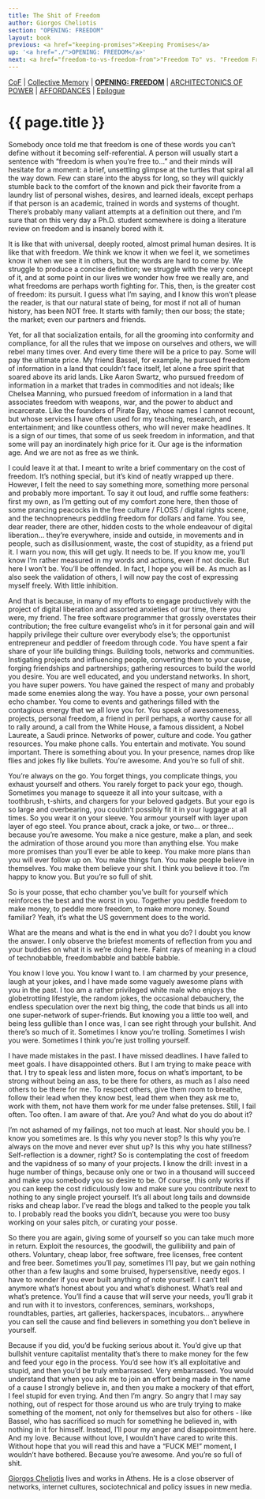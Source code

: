 ```yaml
---
title: The Shit of Freedom
author: Giorgos Cheliotis
section: "OPENING: FREEDOM"
layout: book
previous: <a href="keeping-promises">Keeping Promises</a>
up: '<a href="./">OPENING: FREEDOM</a>'
next: <a href="freedom-to-vs-freedom-from">"Freedom To" vs. "Freedom From"</a>
---
```


[CoF][c0] | [Collective Memory][c1] | __[OPENING: FREEDOM][c2]__ | [ARCHITECTONICS OF POWER][c3] | [AFFORDANCES][c4] | [Epilogue][c5]

[c0]: /book "Cost of Freedom"
[c1]: /book/collective-memory
[c2]: /book/opening:freedom
[c3]: /book/architectonics-of-power
[c4]: /book/affordances
[c5]: /book/epilogue

# {{ page.title }}

Somebody once told me that freedom is one of these words you can’t
define without it becoming self-referential. A person will usually
start a sentence with “freedom is when you’re free to…” and their
minds will hesitate for a moment: a brief, unsettling glimpse at the
turtles that spiral all the way down. Few can stare into the abyss for
long, so they will quickly stumble back to the comfort of the known
and pick their favorite from a laundry list of personal wishes,
desires, and learned ideals, except perhaps if that person is an
academic, trained in words and systems of thought.  There’s probably
many valiant attempts at a definition out there, and I’m sure that on
this very day a Ph.D. student somewhere is doing a literature review
on freedom and is insanely bored with it.

It is like that with universal, deeply rooted, almost primal human
desires. It is like that with freedom. We think we know it when we
feel it, we sometimes know it when we see it in others, but the words
are hard to come by. We struggle to produce a concise definition; we
struggle with the very concept of it, and at some point in our lives
we wonder how free we really are, and what freedoms are perhaps worth
fighting for.  This, then, is the greater cost of freedom: its
pursuit. I guess what I’m saying, and I know this won’t please the
reader, is that our natural state of being, for most if not all of
human history, has been NOT free. It starts with family; then our
boss; the state; the market; even our partners and friends.

Yet, for all that socialization entails, for all the grooming into
conformity and compliance, for all the rules that we impose on
ourselves and others, we will rebel many times over. And every time
there will be a price to pay. Some will pay the ultimate price. My
friend Bassel, for example, he pursued freedom of information in a
land that couldn’t face itself, let alone a free spirit that soared
above its arid lands. Like Aaron Swartz, who pursued freedom of
information in a market that trades in commodities and not ideals;
like Chelsea Manning, who pursued freedom of information in a land
that associates freedom with weapons, war, and the power to abduct and
incarcerate. Like the founders of Pirate Bay, whose names I cannot
recount, but whose services I have often used for my teaching,
research, and entertainment; and like countless others, who will never
make headlines. It is a sign of our times, that some of us seek
freedom in information, and that some will pay an inordinately high
price for it. Our age is the information age. And we are not as free
as we think.

I could leave it at that. I meant to write a brief commentary on the
cost of freedom. It’s nothing special, but it’s kind of neatly wrapped
up there. However, I felt the need to say something more, something
more personal and probably more important. To say it out loud, and
ruffle some feathers: first my own, as I’m getting out of my comfort
zone here, then those of some prancing peacocks in the free culture /
FLOSS / digital rights scene, and the technopreneurs peddling freedom
for dollars and fame. You see, dear reader, there are other, hidden
costs to the whole endeavour of digital liberation… they’re
everywhere, inside and outside, in movements and in people, such as
disillusionment, waste, the cost of stupidity, as a friend put it. I
warn you now, this will get ugly. It needs to be. If you know me,
you’ll know I’m rather measured in my words and actions, even if not
docile. But here I won’t be. You’ll be offended. In fact, I hope you
will be. As much as I also seek the validation of others, I will now
pay the cost of expressing myself freely. With little inhibition.

And that is because, in many of my efforts to engage productively with
the project of digital liberation and assorted anxieties of our time,
there you were, my friend. The free software programmer that grossly
overstates their contribution; the free culture evangelist who’s in it
for personal gain and will happily privilege their culture over
everybody else’s; the opportunist entrepreneur and peddler of freedom
through code. You have spent a fair share of your life building
things. Building tools, networks and communities. Instigating projects
and influencing people, converting them to your cause, forging
friendships and partnerships; gathering resources to build the world
you desire. You are well educated, and you understand networks. In
short, you have super powers. You have gained the respect of many and
probably made some enemies along the way. You have a posse, your own
personal echo chamber. You come to events and gatherings filled with
the contagious energy that we all love you for. You speak of
awesomeness, projects, personal freedom, a friend in peril perhaps, a
worthy cause for all to rally around, a call from the White House, a
famous dissident, a Nobel Laureate, a Saudi prince. Networks of power,
culture and code. You gather resources. You make phone calls. You
entertain and motivate. You sound important. There is something about
you. In your presence, names drop like flies and jokes fly like
bullets. You’re awesome. And you’re so full of shit.

You’re always on the go. You forget things, you complicate things, you
exhaust yourself and others. You rarely forget to pack your ego,
though. Sometimes you manage to squeeze it all into your suitcase,
with a toothbrush, t-shirts, and chargers for your beloved
gadgets. But your ego is so large and overbearing, you couldn’t
possibly fit it in your luggage at all times. So you wear it on your
sleeve. You armour yourself with layer upon layer of ego steel. You
prance about, crack a joke, or two… or three... because you’re
awesome. You make a nice gesture, make a plan, and seek the admiration
of those around you more than anything else. You make more promises
than you’ll ever be able to keep. You make more plans than you will
ever follow up on. You make things fun. You make people believe in
themselves. You make them believe your shit. I think you believe it
too. I’m happy to know you. But you’re so full of shit.

So is your posse, that echo chamber you’ve built for yourself which
reinforces the best and the worst in you. Together you peddle freedom
to make money, to peddle more freedom, to make more money. Sound
familiar? Yeah, it’s what the US government does to the world.

What are the means and what is the end in what you do? I doubt you
know the answer. I only observe the briefest moments of reflection
from you and your buddies on what it is we’re doing here. Faint rays
of meaning in a cloud of technobabble, freedombabble and babble
babble.

You know I love you. You know I want to. I am charmed by your
presence, laugh at your jokes, and I have made some vaguely awesome
plans with you in the past. I too am a rather privileged white male
who enjoys the globetrotting lifestyle, the random jokes, the
occasional debauchery, the endless speculation over the next big
thing, the code that binds us all into one super-network of
super-friends. But knowing you a little too well, and being less
gullible than I once was, I can see right through your bullshit. And
there’s so much of it. Sometimes I know you’re trolling. Sometimes I
wish you were. Sometimes I think you’re just trolling yourself.

I have made mistakes in the past. I have missed deadlines. I have
failed to meet goals. I have disappointed others. But I am trying to
make peace with that. I try to speak less and listen more, focus on
what’s important, to be strong without being an ass, to be there for
others, as much as I also need others to be there for me. To respect
others, give them room to breathe, follow their lead when they know
best, lead them when they ask me to, work with them, not have them
work for me under false pretenses. Still, I fail often. Too often. I
am aware of that. Are you? And what do you do about it?

I’m not ashamed of my failings, not too much at least. Nor should you
be. I know you sometimes are. Is this why you never stop? Is this why
you’re always on the move and never ever shut up? Is this why you hate
stillness? Self-reflection is a downer, right? So is contemplating the
cost of freedom and the vapidness of so many of your projects. I know
the drill: invest in a huge number of things, because only one or two
in a thousand will succeed and make you somebody you so desire to
be. Of course, this only works if you can keep the cost ridiculously
low and make sure you contribute next to nothing to any single project
yourself. It’s all about long tails and downside risks and cheap
labor. I’ve read the blogs and talked to the people you talk to. I
probably read the books you didn’t, because you were too busy working
on your sales pitch, or curating your posse.

So there you are again, giving some of yourself so you can take much
more in return. Exploit the resources, the goodwill, the gullibility
and pain of others. Voluntary, cheap labor, free software, free
licenses, free content and free beer. Sometimes you’ll pay, sometimes
I’ll pay, but we gain nothing other than a few laughs and some
bruised, hypersensitive, needy egos. I have to wonder if you ever
built anything of note yourself. I can’t tell anymore what’s honest
about you and what’s dishonest. What’s real and what’s
pretence. You’ll find a cause that will serve your needs, you’ll grab
it and run with it to investors, conferences, seminars, workshops,
roundtables, parties, art galleries, hackerspaces, incubators…
anywhere you can sell the cause and find believers in something you
don’t believe in yourself.

Because if you did, you’d be fucking serious about it. You’d give up
that bullshit venture capitalist mentality that’s there to make money
for the few and feed your ego in the process. You’d see how it’s all
exploitative and stupid, and then you’d be truly embarrassed. Very
embarrassed. You would understand that when you ask me to join an
effort being made in the name of a cause I strongly believe in, and
then you make a mockery of that effort, I feel stupid for even
trying. And then I’m angry. So angry that I may say nothing, out of
respect for those around us who are truly trying to make something of
the moment, not only for themselves but also for others - like Bassel,
who has sacrificed so much for something he believed in, with nothing
in it for himself. Instead, I’ll pour my anger and disappointment
here. And my love. Because without love, I wouldn’t have cared to
write this. Without hope that you will read this and have a “FUCK ME!”
moment, I wouldn’t have bothered. Because you’re awesome. And you’re
so full of shit.

<p class="author bio"><a href="../author/giorgos-cheliotis">Giorgos Cheliotis</a> lives and works in Athens. He is a close observer of networks, internet cultures, sociotechnical and policy issues in new media.</p>
